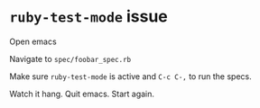 # `ruby-test-mode` issue

Open emacs

Navigate to `spec/foobar_spec.rb`

Make sure `ruby-test-mode` is active and `C-c C-,` to run the specs.

Watch it hang. Quit emacs. Start again.

